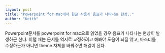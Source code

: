 ```yaml
---
layout: post
title: "Powerpoint for Mac에서 한글 사용시 음표가 나타나는 현상.."
author: "Keith"
---
```


Powerpoint문서를 powerpoint for mac으로 읽었을 경우 음표가 나타나는 현상이 발생하곤 한다.
이럴 때는 문서를 억지로 교정하려고 해봐야 도움이 되질 않고, 마스터를 수정하든가 아니면 theme 자체를 바꿔주면 해결이 된다.


